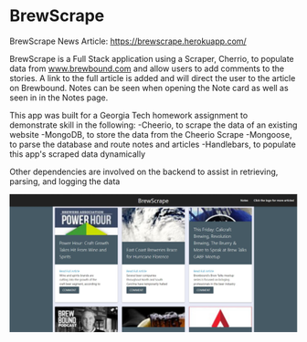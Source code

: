 # BrewScrape

BrewScrape News Article:
https://brewscrape.herokuapp.com/

BrewScrape is a Full Stack application using a Scraper, Cherrio, to populate data from www.brewbound.com and allow users to add comments to the stories. A link to the full article is added and will direct the user to the article on Brewbound. Notes can be seen when opening the Note card as well as seen in in the Notes page. 

This app was built for a Georgia Tech homework assignment to demonstrate skill in the following:
-Cheerio, to scrape the data of an existing website
-MongoDB, to store the data from the Cheerio Scrape
-Mongoose, to parse the database and route notes and articles
-Handlebars, to populate this app's scraped data dynamically

Other dependencies are involved on the backend to assist in retrieving, parsing, and logging the data

![BrewScrape](brewScrape.JPG)